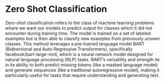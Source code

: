 # Zero Shot Classification
Zero-shot classification refers to the class of machine learning problems where we want our models to predict output for classes which it did not encounter during training time. The model is trained on a set of labeled examples but is then able to classify new examples from previously unseen classes. This method leverages a pre-trained language model BART (Bidirectional and Auto-Regressive Transformers), specifically facebook/bart-large-mnli, which is a neural network model designed for natural language processing (NLP) tasks. BART’s versatility and strength lie in its ability to both predict missing tokens (like a masked language model) and generate sequences (like a traditional autoregressive model), making it particularly useful for tasks that require understanding and generating text.
